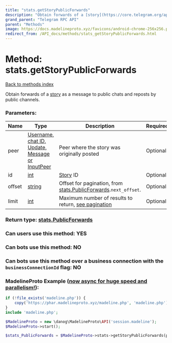 ```yaml
---
title: "stats.getStoryPublicForwards"
description: "Obtain forwards of a [story](https://core.telegram.org/api/stories) as a message to public chats and reposts by public channels."
grand_parent: "Telegram RPC API"
parent: "Methods"
image: https://docs.madelineproto.xyz/favicons/android-chrome-256x256.png
redirect_from: /API_docs/methods/stats_getStoryPublicForwards.html
---
```

# Method: stats.getStoryPublicForwards
[Back to methods index](index.html)



Obtain forwards of a [story](https://core.telegram.org/api/stories) as a message to public chats and reposts by public channels.

### Parameters:

| Name     |    Type       | Description | Required |
|----------|---------------|-------------|----------|
|peer|[Username, chat ID, Update, Message or InputPeer](/API_docs/types/InputPeer.html) | Peer where the story was originally posted | Optional|
|id|[int](/API_docs/types/int.html) | [Story](https://core.telegram.org/api/stories) ID | Optional|
|offset|[string](/API_docs/types/string.html) | Offset for pagination, from [stats.PublicForwards](../constructors/stats.publicForwards.html).`next_offset`. | Optional|
|limit|[int](/API_docs/types/int.html) | Maximum number of results to return, [see pagination](https://core.telegram.org/api/offsets) | Optional|


### Return type: [stats.PublicForwards](/API_docs/types/stats.PublicForwards.html)

### Can users use this method: **YES**


### Can bots use this method: **NO**


### Can bots use this method over a business connection with the `businessConnectionId` flag: **NO**


### MadelineProto Example ([now async for huge speed and parallelism!](https://docs.madelineproto.xyz/docs/ASYNC.html)):


```php
if (!file_exists('madeline.php')) {
    copy('https://phar.madelineproto.xyz/madeline.php', 'madeline.php');
}
include 'madeline.php';

$MadelineProto = new \danog\MadelineProto\API('session.madeline');
$MadelineProto->start();

$stats_PublicForwards = $MadelineProto->stats->getStoryPublicForwards(peer: $InputPeer, id: $int, offset: 'string', limit: $int, );
```

